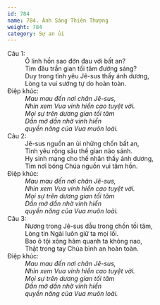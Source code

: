 ```yaml
---
id: 784
name: 784. Ánh Sáng Thiên Thượng
weight: 784
category: Sự an ủi
---
```

<dl><dt>Câu 1:</dt><dd data-verse="1">Ô linh hồn sao đớn đau với bất an? <br/>Tìm đâu trần gian tối tăm đường sáng? <br/>Duy trong tình yêu Jê-sus thấy ánh dương, <br/>Lòng ta vui sướng tự do hoàn toàn. </dd><dt>Điệp khúc:</dt><dd data-chorus="1"><em>Mau mau đến nơi chân Jê-sus, <br/>Nhìn xem Vua vinh hiển cao tuyệt vời. <br/>Mọi sự trên dương gian tối tăm <br/>Dần mờ dần nhờ vinh hiển <br/>quyền năng của Vua muôn loài. </em></dd><dt>Câu 2:</dt><dd data-verse="2">Jê-sus nguồn an ủi những chốn bất an, <br/>Tình yêu rộng sâu thế gian nào sánh. <br/>Hy sinh mạng cho thế nhân thấy ánh dương, <br/>Tìm nơi bóng Chúa nguồn vui tâm hồn. </dd><dt>Điệp khúc:</dt><dd data-chorus="1"><em>Mau mau đến nơi chân Jê-sus, <br/>Nhìn xem Vua vinh hiển cao tuyệt vời. <br/>Mọi sự trên dương gian tối tăm <br/>Dần mờ dần nhờ vinh hiển <br/>quyền năng của Vua muôn loài. </em></dd><dt>Câu 3:</dt><dd data-verse="3">Nương trong Jê-sus dẫu trong chốn tối tăm, <br/>Lòng tin Ngài luôn giữ ta mọi lối. <br/>Bao ô tội xông hãm quanh ta không nao, <br/>Thật trong tay Chúa bình an hoàn toàn. </dd><dt>Điệp khúc:</dt><dd data-chorus="1"><em>Mau mau đến nơi chân Jê-sus, <br/>Nhìn xem Vua vinh hiển cao tuyệt vời. <br/>Mọi sự trên dương gian tối tăm <br/>Dần mờ dần nhờ vinh hiển <br/>quyền năng của Vua muôn loài. </em></dd></dl>
